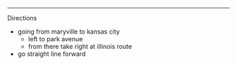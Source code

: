  *****
Directions
* going from maryville to kansas city
    * left to park avenue
    * from there take right at illinois route
* go straight line forward

